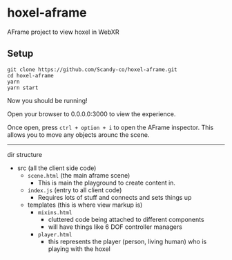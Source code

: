 # hoxel-aframe

AFrame project to view hoxel in WebXR

## Setup

```
git clone https://github.com/Scandy-co/hoxel-aframe.git
cd hoxel-aframe
yarn
yarn start
```

Now you should be running!

Open your browser to 0.0.0.0:3000 to view the experience.

Once open, press `ctrl + option + i` to open the AFrame inspector. This allows you to move any objects arounc the scene.


<hr>


dir structure

- src (all the client side code)
 	- `scene.html` (the main aframe scene)
		- This is main the playground to create content in.
	- `index.js` (entry to all client code)
		- Requires lots of stuff and connects and sets things up
	- templates (this is where view markup is)
		- `mixins.html`
			- cluttered code being attached to different components
			- will have things like 6 DOF controller managers
		- `player.html`
			- this represents the player (person, living human) who is playing with the hoxel
